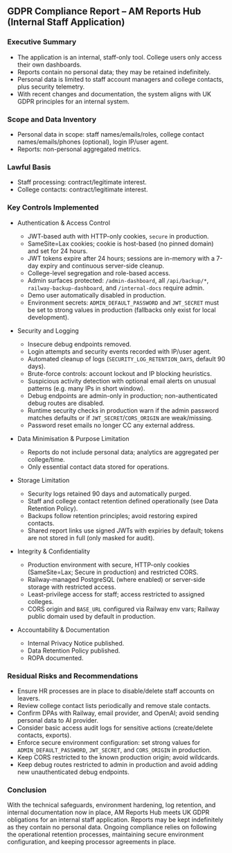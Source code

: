 ## GDPR Compliance Report – AM Reports Hub (Internal Staff Application)

### Executive Summary
- The application is an internal, staff-only tool. College users only access their own dashboards.
- Reports contain no personal data; they may be retained indefinitely.
- Personal data is limited to staff account managers and college contacts, plus security telemetry.
- With recent changes and documentation, the system aligns with UK GDPR principles for an internal system.

### Scope and Data Inventory
- Personal data in scope: staff names/emails/roles, college contact names/emails/phones (optional), login IP/user agent.
- Reports: non-personal aggregated metrics.

### Lawful Basis
- Staff processing: contract/legitimate interest.
- College contacts: contract/legitimate interest.

### Key Controls Implemented
- Authentication & Access Control
  - JWT-based auth with HTTP-only cookies, `secure` in production.
  - SameSite=Lax cookies; cookie is host-based (no pinned domain) and set for 24 hours.
  - JWT tokens expire after 24 hours; sessions are in-memory with a 7-day expiry and continuous server-side cleanup.
  - College-level segregation and role-based access.
  - Admin surfaces protected: `/admin-dashboard`, all `/api/backup/*`, `railway-backup-dashboard`, and `/internal-docs` require admin.
  - Demo user automatically disabled in production.
  - Environment secrets: `ADMIN_DEFAULT_PASSWORD` and `JWT_SECRET` must be set to strong values in production (fallbacks only exist for local development).

- Security and Logging
  - Insecure debug endpoints removed.
  - Login attempts and security events recorded with IP/user agent.
  - Automated cleanup of logs (`SECURITY_LOG_RETENTION_DAYS`, default 90 days).
  - Brute-force controls: account lockout and IP blocking heuristics.
  - Suspicious activity detection with optional email alerts on unusual patterns (e.g. many IPs in short window).
  - Debug endpoints are admin-only in production; non-authenticated debug routes are disabled.
  - Runtime security checks in production warn if the admin password matches defaults or if `JWT_SECRET`/`CORS_ORIGIN` are weak/missing.
  - Password reset emails no longer CC any external address.

- Data Minimisation & Purpose Limitation
  - Reports do not include personal data; analytics are aggregated per college/time.
  - Only essential contact data stored for operations.

- Storage Limitation
  - Security logs retained 90 days and automatically purged.
  - Staff and college contact retention defined operationally (see Data Retention Policy).
  - Backups follow retention principles; avoid restoring expired contacts.
  - Shared report links use signed JWTs with expiries by default; tokens are not stored in full (only masked for audit).

- Integrity & Confidentiality
  - Production environment with secure, HTTP-only cookies (SameSite=Lax; Secure in production) and restricted CORS.
  - Railway-managed PostgreSQL (where enabled) or server-side storage with restricted access.
  - Least-privilege access for staff; access restricted to assigned colleges.
  - CORS origin and `BASE_URL` configured via Railway env vars; Railway public domain used by default in production.

- Accountability & Documentation
  - Internal Privacy Notice published.
  - Data Retention Policy published.
  - ROPA documented.

### Residual Risks and Recommendations
- Ensure HR processes are in place to disable/delete staff accounts on leavers.
- Review college contact lists periodically and remove stale contacts.
- Confirm DPAs with Railway, email provider, and OpenAI; avoid sending personal data to AI provider.
- Consider basic access audit logs for sensitive actions (create/delete contacts, exports).
 - Enforce secure environment configuration: set strong values for `ADMIN_DEFAULT_PASSWORD`, `JWT_SECRET`, and `CORS_ORIGIN` in production.
 - Keep CORS restricted to the known production origin; avoid wildcards.
 - Keep debug routes restricted to admin in production and avoid adding new unauthenticated debug endpoints.

### Conclusion
With the technical safeguards, environment hardening, log retention, and internal documentation now in place, AM Reports Hub meets UK GDPR obligations for an internal staff application. Reports may be kept indefinitely as they contain no personal data. Ongoing compliance relies on following the operational retention processes, maintaining secure environment configuration, and keeping processor agreements in place.


